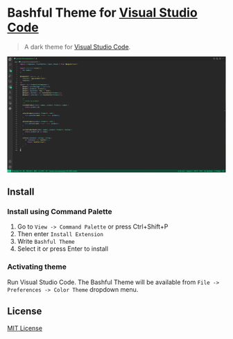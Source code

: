 # Bashful Theme for [Visual Studio Code](http://code.visualstudio.com)

> A dark theme for [Visual Studio Code](http://code.visualstudio.com).

![Screenshot](https://raw.githubusercontent.com/DonnachaHeff/bashful/main/screenshot.PNG)

## Install

### Install using Command Palette

1. Go to ` View -> Command Palette ` or press Ctrl+Shift+P
1. Then enter ` Install Extension `
1. Write ` Bashful Theme `
1. Select it or press Enter to install

### Activating theme

Run Visual Studio Code. The Bashful Theme will be available from ` File -> Preferences -> Color Theme ` dropdown menu.

## License

[MIT License](./LICENSE)
